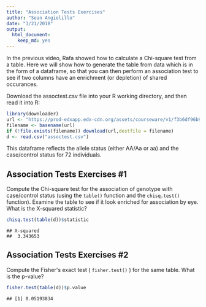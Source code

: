 ```yaml
---
title: "Association Tests Exercises"
author: "Sean Angiolillo"
date: "3/21/2018"
output: 
  html_document: 
    keep_md: yes
---
```




In the previous video, Rafa showed how to calculate a Chi-square test from a table. Here we will show how to generate the table from data which is in the form of a dataframe, so that you can then perform an association test to see if two columns have an enrichment (or depletion) of shared occurances.

Download the assoctest.csv file into your R working directory, and then read it into R:


```r
library(downloader)
url <- "https://prod-edxapp.edx-cdn.org/assets/courseware/v1/f3b6df96b94a01d80e35e3cecf3d83f0/asset-v1:HarvardX+PH525.1x+1T2018+type@asset+block/assoctest.csv"
filename <- basename(url)
if (!file.exists(filename)) download(url,destfile = filename)
d <- read.csv("assoctest.csv")
```

This dataframe reflects the allele status (either AA/Aa or aa) and the case/control status for 72 individuals.

## Association Tests Exercises #1

Compute the Chi-square test for the association of genotype with case/control status (using the `table()` function and the `chisq.test()` function). Examine the table to see if it look enriched for association by eye. What is the X-squared statistic?


```r
chisq.test(table(d))$statistic
```

```
## X-squared 
##  3.343653
```

## Association Tests Exercises #2

Compute the Fisher's exact test ( `fisher.test()` ) for the same table. What is the p-value?


```r
fisher.test(table(d))$p.value
```

```
## [1] 0.05193834
```

